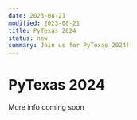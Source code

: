 ```yaml
---
date: 2023-08-21
modified: 2023-08-21
title: PyTexas 2024
status: new
summary: Join us for PyTexas 2024!
---
```

# PyTexas 2024

More info coming soon
